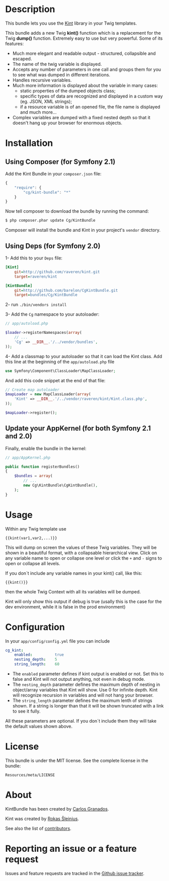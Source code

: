 Description
===========

This bundle lets you use the [Kint](https://github.com/raveren/kint) library in your Twig templates.

This bundle adds a new Twig **kint()** function which is a replacement for the Twig **dump()** function. Extremely easy to use but very powerful. Some of its features:

  * Much more elegant and readable output - structured, collapsible and escaped.
  * The name of the twig variable is displayed.
  * Accepts any number of parameters in one call and groups them for you to see what was dumped in different iterations. 
  * Handles recursive variables.
  * Much more information is displayed about the variable in many cases:
    - static properties of the dumped objects class;
    - specific types of data are recognized and displayed in a custom way (eg. JSON, XML strings);
    - if a resource variable is of an opened file, the file name is displayed and much more...
  * Complex variables are dumped with a fixed nested depth so that it doesn't hang up your browser for enormous objects.


Installation
============

## Using Composer (for Symfony 2.1)

Add the Kint Bundle in your `composer.json` file:

```js
{
    "require": {
        "cg/kint-bundle": "*"
    }
}
```

Now tell composer to download the bundle by running the command:

``` bash
$ php composer.phar update Cg/KintBundle
```

Composer will install the bundle and Kint in your project's `vendor` directory.

## Using Deps (for Symfony 2.0)


1- Add this to your `Deps` file: 

``` ini
[Kint]
    git=http://github.com/raveren/kint.git
    target=raveren/kint

[KintBundle]
    git=http://github.com/barelon/CgKintBundle.git
    target=bundles/Cg/KintBundle
```

2- run `./bin/vendors install`

3- Add the `Cg` namespace to your autoloader:

``` php
// app/autoload.php

$loader->registerNamespaces(array(
    // ...
    'Cg' => __DIR__.'/../vendor/bundles',
));
```

4- Add a classmap to your autoloader so that it can load the Kint class. Add this line at the beginning of the `app/autoload.php` file

``` php
use Symfony\Component\ClassLoader\MapClassLoader;
```

And add this code snippet at the end of that file:

``` php
// Create map autoloader
$mapLoader = new MapClassLoader(array(
    'Kint' => __DIR__.'/../vendor/raveren/kint/Kint.class.php',
));

$mapLoader->register();
```


## Update your AppKernel (for both Symfony 2.1 and 2.0)

Finally, enable the bundle in the kernel:

``` php
// app/AppKernel.php

public function registerBundles()
{
    $bundles = array(
        // ...
        new Cg\KintBundle\CgKintBundle(),
    );
}
```

Usage
=====

Within any Twig template use

```
{{kint(var1,var2,...)}}
```

This will dump on screen the values of these Twig variables. They will be shown in a beautiful format, with a collapsable hierarchical view. Click on any variable name to open or collapse one level or click the `+`  and `-` signs to open or collapse all levels.

If you don´t include any variable names in your kint() call, like this:

```
{{kint()}}
```

then the whole Twig Context with all its variables will be dumped.

Kint will only show this output if debug is true (usally this is the case for the dev environment, while it is false in the prod environment)

Configuration
=============

In your `app/config/config.yml` file you can include

```yml
cg_kint:
    enabled:          true
    nesting_depth:    5
    string_length:    60
```

- The `enabled` parameter defines if kint output is enabled or not. Set this to false and Kint will not output anything, not even in debug mode.
- The `nesting_depth` parameter defines the maximum depth of nesting in object/array variables that Kint will show. Use 0 for infinite depth. Kint will recognize recursion in variables and will not hang your browser.
- The `string_length` parameter defines the maximum lenth of strings shown. If a string is longer than that it will be shown truncated with a link to see it fully.

All these parameters are optional. If you don´t include them they will take the default values shown above.

License
=======

This bundle is under the MIT license. See the complete license in the bundle:

    Resources/meta/LICENSE

About
=====

KintBundle has been created by [Carlos Granados](https://github.com/barelon).

Kint was created by [Rokas Šleinius](https://github.com/raveren).

See also the list of [contributors](https://github.com/barelon/cgkintbundle/contributors).

Reporting an issue or a feature request
=======================================

Issues and feature requests are tracked in the [Github issue tracker](https://github.com/barelon/cgkintbundle/issues).
